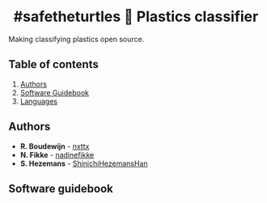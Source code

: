 <h1 align="center">
  <br>
  #safetheturtles 🐢 Plastics classifier 
  <br>
</h1>

Making classifying plastics open source.

## Table of contents
1. [Authors](#authors)
2. [Software Guidebook](#software-guidebook)
3. [Languages](#languages)


## Authors
* **R. Boudewijn** - [nxttx](https://github.com/nxttx)
* **N. Fikke** - [nadinefikke](https://github.com/nadinefikke)
* **S. Hezemans** - [ShinichiHezemansHan](https://github.com/shinichihezemanshan)


## Software guidebook
